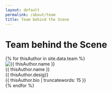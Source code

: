 ```yaml
---
layout: default
permalink: /about/team
title: Team behind the Scene
---
```


# Team behind the Scene

<div class="ui four column stackable grid">
  {% for thisAuthor in site.data.team %}
  <div class="column">
    <div class="ui fluid card">
      <div class="image">
        <img src="https://www.gravatar.com/avatar/{{ thisAuthor.hash | downcase}}?s=300" alt="{{ thisAuthor.name }}">
      </div>
      <div class="content">
      <div class="header">{{ thisAuthor.name }}</div>
      <div class="meta">
        <span class="date">{{ thisAuthor.desig}}</span>
      </div>
      <div class="description">
        {{ thisAuthor.bio | truncatewords: 15 }}
      </div>
    </div>
    </div>
  </div>
  {% endfor %}
</div>

